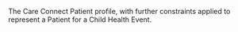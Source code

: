 The Care Connect Patient profile, with further constraints applied to represent a Patient for a Child Health Event.